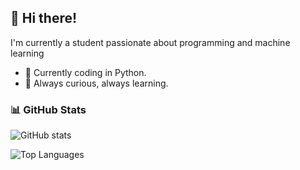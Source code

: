 

## 👋 Hi there!

I'm currently a student passionate about programming and machine learning
- 🐍 Currently coding in Python.
- 🚀 Always curious, always learning.

### 📊 GitHub Stats
![GitHub stats](https://github-readme-stats.vercel.app/api?username=nzx03&show_icons=true&theme=radical)



![Top Languages](https://github-readme-stats.vercel.app/api/top-langs/?username=Nzx03&layout=compact&theme=radical)





